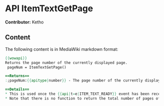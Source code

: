# API ItemTextGetPage

**Contributor:** Ketho

## Content

The following content is in MediaWiki markdown format:

```mediawiki
{{wowapi}}
Returns the page number of the currently displayed page.
 pageNum = ItemTextGetPage()

==Returns==
:;pageNum:{{apitype|number}} - The page number of the currently displayed page, starting at 1.

==Details==
* This is used once the {{api|t=e|ITEM_TEXT_READY}} event has been received for a page.
* Note that there is no function to return the total number of pages of the text, it must be found by iterating through until [[API ItemTextHasNextPage|ItemTextHasNextPage]] returns nil.
```